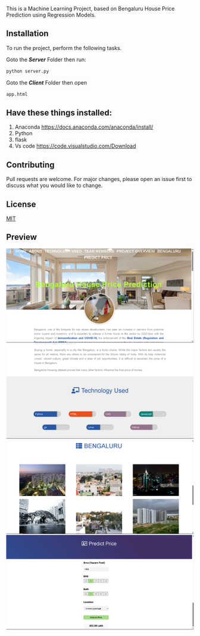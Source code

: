 <!-- ![Final-Year-Project](https://socialify.git.ci/NishantGautam023/Final-Year-Project/png?description=1&font=Source%20Code%20Pro&forks=1&issues=1&pattern=Charlie%20Brown&pulls=0&theme=Dark) -->




<!-- # VTU 8th sem Final Year Project -->
This is a Machine Learning Project, based on Bengaluru House Price Prediction using Regression Models.

## Installation

To run the project, perform the following tasks.

Goto the ***Server*** Folder then run: 

```bash
python server.py
```

Goto the ***Client*** Folder then open
```bash
app.html
```

## Have these things installed:
1) Anaconda   https://docs.anaconda.com/anaconda/install/
2) Python
3) flask
4) Vs code https://code.visualstudio.com/Download



## Contributing
Pull requests are welcome. For major changes, please open an issue first to discuss what you would like to change.

<!-- If you want the report of project email me: **menishantgautam@gmail.com**

Please make sure to update tests as appropriate. -->

## License
[MIT](https://choosealicense.com/licenses/mit/)

## Preview
![Screenshot](sample1.png)
![Screenshot](sample2.png)
![Screenshot](sample3.png)
![Screenshot](sample4.png)
